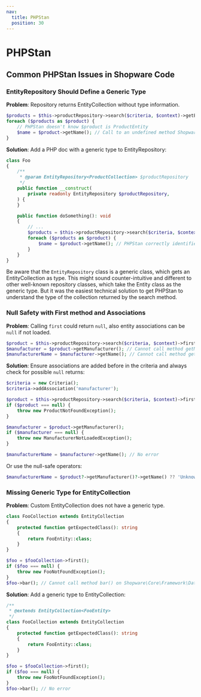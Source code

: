 ```yaml
---
nav:
  title: PHPStan
  position: 30
---
```


# PHPStan

## Common PHPStan Issues in Shopware Code

### EntityRepository Should Define a Generic Type

**Problem**: Repository returns EntityCollection without type information.

```php
$products = $this->productRepository->search($criteria, $context)->getEntities();
foreach ($products as $product) {
    // PHPStan doesn't know $product is ProductEntity
    $name = $product->getName(); // Call to an undefined method Shopware\Core\Framework\DataAbstractionLayer\Entity::getName()
}
```

**Solution**: Add a PHP doc with a generic type to EntityRepository:

```php
class Foo
{
    /**
     * @param EntityRepository<ProductCollection> $productRepository
     */
    public function __construct(
        private readonly EntityRepository $productRepository,
    ) {
    }

    public function doSomething(): void
    {
        // ...
        $products = $this->productRepository->search($criteria, $context)->getEntities();
        foreach ($products as $product) {
            $name = $product->getName(); // PHPStan correctly identifies this as ProductEntity
        }
    }
}
```

Be aware that the `EntityRepository` class is a generic class, which gets an EntityCollection as type.
This might sound counter-intuitive and different to other well-known repository classes, which take the Entity class as the generic type.
But it was the easiest technical solution to get PHPStan to understand the type of the collection returned by the search method.

### Null Safety with First method and Associations

**Problem**: Calling `first` could return `null`, also entity associations can be `null` if not loaded.

```php
$product = $this->productRepository->search($criteria, $context)->first();
$manufacturer = $product->getManufacturer(); // Cannot call method getManufacturer() on Shopware\Core\Content\Product\ProductEntity|null.
$manufacturerName = $manufacturer->getName(); // Cannot call method getName() on Shopware\Core\Content\Product\Aggregate\ProductManufacturer\ProductManufacturerEntity|null.
```

**Solution**: Ensure associations are added before in the criteria and always check for possible `null` returns:

```php
$criteria = new Criteria();
$criteria->addAssociation('manufacturer');

$product = $this->productRepository->search($criteria, $context)->first();
if ($product === null) {
    throw new ProductNotFoundException();
}

$manufacturer = $product->getManufacturer();
if ($manufacturer === null) {
    throw new ManufacturerNotLoadedException();
}

$manufacturerName = $manufacturer->getName(); // No error
```

Or use the null-safe operators:

```php
$manufacturerName = $product?->getManufacturer()?->getName() ?? 'Unknown';
```

### Missing Generic Type for EntityCollection

**Problem**: Custom EntityCollection does not have a generic type.

```php
class FooCollection extends EntityCollection
{
    protected function getExpectedClass(): string
    {
        return FooEntity::class;
    }
}

$foo = $fooCollection->first();
if ($foo === null) {
    throw new FooNotFoundException();
}
$foo->bar(); // Cannot call method bar() on Shopware\Core\Framework\DataAbstractionLayer\Entity.
```

**Solution**: Add a generic type to EntityCollection:

```php
/**
 * @extends EntityCollection<FooEntity>
 */
class FooCollection extends EntityCollection
{
    protected function getExpectedClass(): string
    {
        return FooEntity::class;
    }
}

$foo = $fooCollection->first();
if ($foo === null) {
    throw new FooNotFoundException();
}
$foo->bar(); // No error
```
